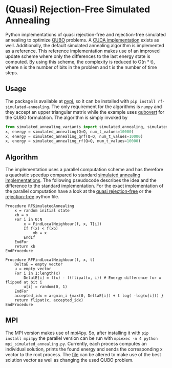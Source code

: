 # (Quasi) Rejection-Free Simulated Annealing

Python implementations of quasi rejection-free and rejection-free simulated annealing to optimize [QUBO](https://en.wikipedia.org/wiki/Quadratic_unconstrained_binary_optimization) problems.
A [CUDA implementation](https://github.com/MichelKrispin/cuda-rf-simulated-annealing) exists as well.
Additionally, the default simulated annealing algorithm is implemented as a reference.
This reference implementation makes use of an improved update scheme where only the differences to the last energy state is computed.
By using this scheme, the complexity is reduced to O(n \* t), where n is the number of bits in the problem and t is the number of time steps.

## Usage

The package is available at [pypi](https://pypi.org/project/rf-simulated-annealing/), so it can be installed with `pip install rf-simulated-annealing`.
The only requirement for the algorithms is `numpy` and they accept an upper triangular matrix while the example uses [qubovert](https://github.com/jtiosue/qubovert) for the QUBO formulation.
The algorithm is simply invoked by

```python
from simulated_annealing_variants import simulated_annealing, simulated_annealing_qrf, simulated_annealing_rf
x, energy = simulated_annealing(Q=Q, num_t_values=10000)
x, energy = simulated_annealing_qrf(Q=Q, num_t_values=10000)
x, energy = simulated_annealing_rf(Q=Q, num_t_values=10000)
```

## Algorithm

The implementation uses a parallel computation scheme and has therefore a quadratic speedup compared to standard [simulated annealing implementations](https://en.wikipedia.org/wiki/Simulated_annealing#Pseudocode).
The following pseudocode describes the idea and the difference to the standard implementation.
For the exact implementation of the parallel computation have a look at the [quasi rejection-free](./simulated_annealing/simulated_annealing_qrf.py) or the [rejection-free](./simulated_annealing/simulated_annealing_rf.py) python file.

```
Procedure RFSimulatedAnnealing
    x = random initial state
    xb = x
    For i in 0:N
        x = FindLocalNeighbour(f, x, T[i])
        If f(x) < f(xb)
            xb = x
        EndIf
    EndFor
    return xb
EndProcedure

Procedure RFFindLocalNeighbour(f, x, t)
    DeltaE = empty vector
    u = empty vector
    For i in 1:length(x)
        DelatE[i] = f(x) - f(flipat(x, i)) # Energy difference for x flipped at bit i
        u[i] = random(0, 1)
    EndFor
    accepted_idx = argmin_i {max(0, DeltaE[i]) + t log( -log(u[i])) }
    return flipat(x, accepted_idx)
EndProcedure
```

## MPI

The MPI version makes use of [mpi4py](https://mpi4py.readthedocs.io/en/stable/index.html).
So, after installing it with `pip install mpi4py` the parallel version can be run with `mpiexec -n 4 python mpi_simulated_annealing.py`.
Currently, each process computes an individual solution, prints the found energy and sends the corresponding x vector to the root process.
The [file](./mpi_simulated_annealing.py) can be altered to make use of the best solution vector as well as changing the used QUBO problem.
